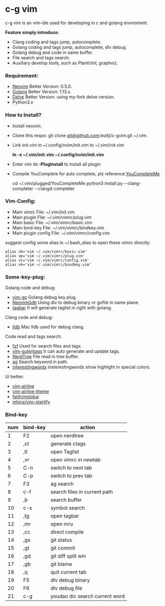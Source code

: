 # c-g vim 
c-g vim is an vim-ide used for developing in c and golang enviroment.

**Feature simply introduce:**
- Clang coding and tags jump, autocomplete.
- Golang coding and tags jump, autocomplete, dlv debug.
- Golang debug and code in same buffer.
- File search and tags search.
- Auxiliary develop tools, such as PlantUml, graphviz.

### Requirement:
- [Neovim](ttps://github.com/neovim/neovim) Better Version: 0.5.0.
- [Golang](https://golang.google.cn/dl/) Better Version: 1.13.x.
- [Delve](https://github.com/leafji/delve)  Better Version: using my-fork delve version.
- Python3.x
### How to Install?
- Install neovim.
- Clone this respo: git clone git@github.com:leafji/c-gvim.git ~/.vim.
- Link init.vim in ~/.config/nvim/init.vim to ~/.vim/init.vim  

    **ln -s ~/.vim/init.vim ~/.config/nvim/init.vim**
- Enter vim do **:PlugInstall** to install all plugin 
- Compile YouComplete for auto complete, plz reference:[YouCompleteMe](https://github.com/ycm-core/YouCompleteMe)

    cd ~/.vim/plugged/YouCompleteMe
    python3 install.py --clang-completer --clangd-completer 

### Vim-Config:
- Main vimrc File: ~/.vim/init.vim
- Main plugin File: ~/.vim/vimrc/plug.vim
- Main basic File: ~/.vim/vimrc/basic.vim
- Main bind-key File: ~/.vim/vimrc/bindkey.vim
- Main plugin config File: ~/.vim/vimrc/config.vim

suggest config some alias in ~/.bash_alias to open these vimrc directly:
```
alias vb='vim ~/.vim/vimrc/basic.vim'
alias vp='vim ~/.vim/vimrc/plug.vim'
alias vc='vim ~/.vim/vimrc/config.vim'
alias vk='vim ~/.vim/vimrc/bindkey.vim'
```
### Some-key-plug:
Golang code and debug:
- [vim-go](https://github.com/fatih/vim-go) Golang debug key plug.
- [NeovimGdb](https://github.com/leafji/NeovimGdb) Using dlv to debug binary or gofile in same plane.
- [tagbar](https://github.com/majutsushi/tagbar) It will generate taglist in right with golang.

Clang code and debug:
- [lldb](https://github.com/dbgx/lldb.nvim) Mac lldb used for debug clang.

Code read and tags search:
- [fzf](https://github.com/junegunn/fzf) Used for search files and tags.
- [vim-gutentags](https://github.com/ludovicchabant/vim-gutentags) It can auto generate and update tags.
- [NerdTree](https://github.com/scrooloose/nerdtree)  File read in tree buffer.
- [ag](https://github.com/rking/ag.vim) Search keyword in path.
- [interestingwords](https://github.com/lfv89/vim-interestingwords)  insterestingwords show highlight in special colors.

Ui better:
- [vim-airline]()
- [vim-airline-theme]()
- [fatih/molokai]()
- [mhinz/vim-startify]()


### Bind-key
num|bind-key|action
-|-|-
1|F2| open nerdtree
2|,ct| generate ctags
3|,tl| open Taglist
4|,vr| open vimrc in newtab
5|C-n| switch to next tab
6|C-p| switch to prev tab
7|F3|  ag search
8|c-f|  search files in current path
9|,b|  search buffer
10|c-s| symbol search
11|,tg | open tagbar
12|,mr | open mru
13|,cc | direct compile
14|,gs | git status
15|,gt | git commit
16|,gd | git diff split win
17|,gb | git blame
18|,q | quit current tab
19|F5 | dlv debug binary
20|F6 | dlv debug file
21|c-g | youdao dic search current word









